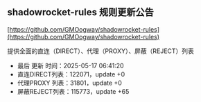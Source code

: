 ## shadowrocket-rules 规则更新公告

[https://github.com/GMOogway/shadowrocket-rules](https://github.com/GMOogway/shadowrocket-rules)

提供全面的直连（DIRECT）、代理（PROXY）、屏蔽（REJECT）列表
- 最后 更新 时间：2025-05-17 06:41:20
- 直连DIRECT列表：122071，update +0
- 代理PROXY 列表：31801，update +0
- 屏蔽REJECT列表：115773，update +65